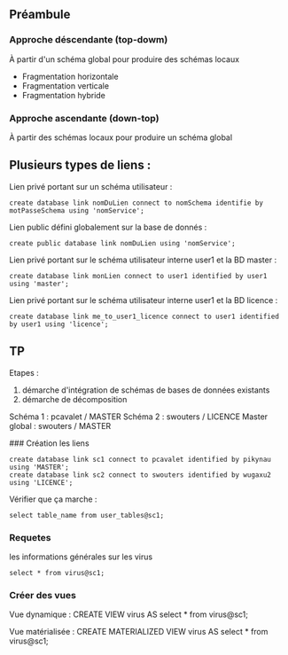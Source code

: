 

## Préambule

### Approche déscendante (top-dowm)
À partir d'un schéma global pour produire des schémas locaux
- Fragmentation horizontale
- Fragmentation verticale
- Fragmentation hybride

### Approche ascendante (down-top)
À partir des schémas locaux pour
produire un schéma global

## Plusieurs types de liens :

Lien privé portant sur un schéma utilisateur :
```
create database link nomDuLien connect to nomSchema identifie by motPasseSchema using 'nomService';
```

Lien public défini globalement sur la base de donnés :
```
create public database link nomDuLien using 'nomService';
```

Lien privé portant sur le schéma utilisateur interne user1 et la BD master :
```
create database link monLien connect to user1 identified by user1 using 'master';
```

Lien privé portant sur le schéma utilisateur interne user1 et la BD licence :
```
create database link me_to_user1_licence connect to user1 identified by user1 using 'licence';
```

## TP

Etapes :
1. démarche d'intégration de schémas de bases de données existants
2. démarche de décomposition

Schéma 1 : pcavalet / MASTER
Schéma 2 : swouters / LICENCE
Master global : swouters / MASTER

### Création les liens
```
create database link sc1 connect to pcavalet identified by pikynau using 'MASTER';
create database link sc2 connect to swouters identified by wugaxu2 using 'LICENCE';
```

Vérifier que ça marche :
```
select table_name from user_tables@sc1;
```

### Requetes

les informations générales sur les virus
```
select * from virus@sc1;
```

### Créer des vues

Vue dynamique :
CREATE VIEW virus AS select * from virus@sc1;

Vue matérialisée :
CREATE MATERIALIZED VIEW virus AS select * from virus@sc1;

